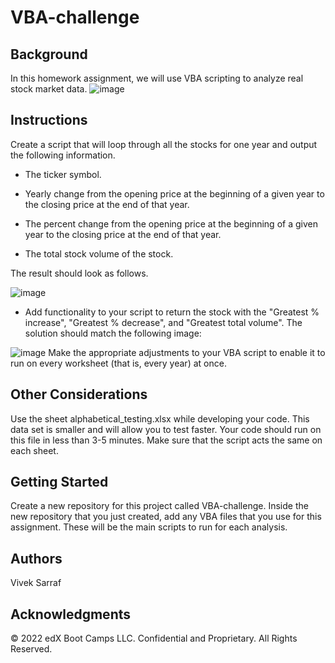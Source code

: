 # VBA-challenge

## Background
In this homework assignment, we will use VBA scripting to analyze real stock market data.
![image](https://github.com/vivsarraf/VBA-challenge/assets/135401654/a79b41b7-6f5c-4831-be20-e1584d737c0c)

## Instructions
Create a script that will loop through all the stocks for one year and output the following information.

 * The ticker symbol.

 * Yearly change from the opening price at the beginning of a given year to the closing price at the end of that year.

 * The percent change from the opening price at the beginning of a given year to the closing price at the end of that year.

 * The total stock volume of the stock.

The result should look as follows.

![image](https://github.com/vivsarraf/VBA-challenge/assets/135401654/f3159b10-54bf-44e8-b1b8-ac8bd5871871)

* Add functionality to your script to return the stock with the "Greatest % increase", "Greatest % decrease", and "Greatest total volume". The solution should match the following image:

![image](https://github.com/vivsarraf/VBA-challenge/assets/135401654/759369c2-8b1d-4514-a6a2-a16b5b6c7683)
Make the appropriate adjustments to your VBA script to enable it to run on every worksheet (that is, every year) at once.

## Other Considerations
Use the sheet alphabetical_testing.xlsx while developing your code. This data set is smaller and will allow you to test faster. Your code should run on this file in less than 3-5 minutes.
Make sure that the script acts the same on each sheet.

## Getting Started
Create a new repository for this project called VBA-challenge. 
Inside the new repository that you just created, add any VBA files that you use for this assignment. These will be the main scripts to run for each analysis.

## Authors
Vivek Sarraf

## Acknowledgments
© 2022 edX Boot Camps LLC. Confidential and Proprietary. All Rights Reserved.

